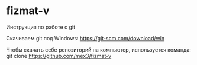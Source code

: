 # fizmat-v
Инструкция по работе с git

Скачиваем git под Windows:
https://git-scm.com/download/win

Чтобы скачать себе репозиторий на компьютер, используется команда:
git clone https://github.com/mex3/fizmat-v
